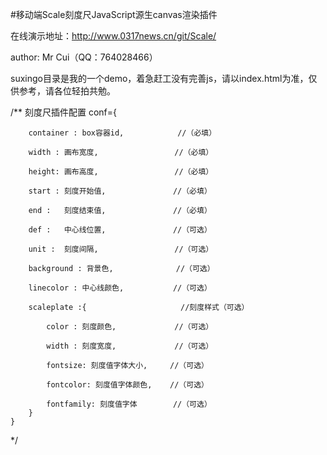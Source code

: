 #移动端Scale刻度尺JavaScript源生canvas渲染插件

在线演示地址：http://www.0317news.cn/git/Scale/

author: Mr Cui（QQ：764028466）

suxingo目录是我的一个demo，着急赶工没有完善js，请以index.html为准，仅供参考，请各位轻拍共勉。

/** 刻度尺插件配置
    conf={

        container : box容器id,            //（必填）

        width : 画布宽度,                 //（必填）

        height: 画布高度,                 //（必填）

        start : 刻度开始值,               //（必填）

        end :   刻度结束值,               //（必填）

        def :   中心线位置,               //（可选）

        unit :  刻度间隔,                 //（可选）

        background : 背景色,              //（可选）

        linecolor : 中心线颜色,           //（可选）

        scaleplate :{                     //刻度样式（可选）

            color : 刻度颜色,             //（可选）

            width : 刻度宽度,             //（可选）

            fontsize: 刻度值字体大小,     //（可选）

            fontcolor: 刻度值字体颜色,    //（可选）
            
            fontfamily: 刻度值字体        //（可选）
        }
    }
*/
